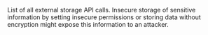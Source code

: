 List of all external storage API calls. Insecure storage of sensitive information by setting insecure permissions or storing data without encryption might expose this information to an attacker.